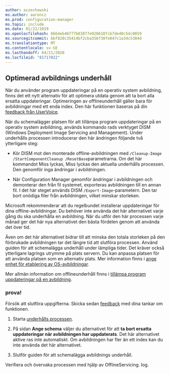 ```yaml
---
author: aczechowski
ms.author: aaroncz
ms.prod: configuration-manager
ms.topic: include
ms.date: 01/22/2019
ms.openlocfilehash: 6664eb46f77b83877e928610fcb7de40c5dc0859
ms.sourcegitcommit: bbf820c35414bf2cba356f30fe047c1a34c5384d
ms.translationtype: MT
ms.contentlocale: sv-SE
ms.lasthandoff: 04/21/2020
ms.locfileid: "81717022"
---
```

## <a name="optimized-image-servicing"></a><a name="bkmk_resetbase"></a>Optimerad avbildnings underhåll
<!--3555951-->

När du använder program uppdateringar på en operativ system avbildning, finns det ett nytt alternativ för att optimera utdata genom att ta bort alla ersatta uppdateringar. Optimeringen av offlineunderhåll gäller bara för avbildningar med ett enda index. Den här funktionen baseras på din [feedback från UserVoice](https://configurationmanager.uservoice.com/forums/300492-ideas/suggestions/34230259-integrate-resetbase-and-wim-optimization-exportin). 

När du schemalägger platsen för att tillämpa program uppdateringar på en operativ system avbildning, används kommando rads verktyget DISM (Windows Deployment Image Servicing and Management). Under underhålls processen introducerar den här ändringen följande två ytterligare steg:  

- Kör DISM mot den monterade offline-avbildningen med `/Cleanup-Image /StartComponentCleanup /ResetBase`parametrarna. Om det här kommandot Miss lyckas, Miss lyckas den aktuella underhålls processen. Den genomför inga ändringar i avbildningen.  

-  När Configuration Manager genomför ändringar i avbildningen och demonterar den från fil systemet, exporteras avbildningen till en annan fil. I det här steget används DISM `/Export-Image`-parametern. Den tar bort onödiga filer från avbildningen, vilket minskar storleken.  

Microsoft rekommenderar att du regelbundet installerar uppdateringar för dina offline-avbildningar. Du behöver inte använda det här alternativet varje gång du ska underhålla en avbildning. När du utför den här processen varje månad ger det här nya alternativet den bästa fördelen genom att använda det över tid. 

Även om det här alternativet bidrar till att minska den totala storleken på den förbrukade avbildningen tar det längre tid att slutföra processen. Använd guiden för att schemalägga underhåll under lämpliga tider. Det kräver också ytterligare lagrings utrymme på plats servern. Du kan anpassa platsen för att använda platsen som en alternativ plats. Mer information finns i [ange enhet för etablering av OS-avbildningar](../../../../../osd/get-started/manage-operating-system-images.md#bkmk_servicing-drive). 

Mer allmän information om offlineunderhåll finns i [tillämpa program uppdateringar på en avbildning](../../../../../osd/get-started/manage-operating-system-images.md#BKMK_OSImagesApplyUpdates). 


### <a name="try-it-out"></a>prova!

Försök att slutföra uppgifterna. Skicka sedan [feedback](../../../../understand/find-help.md#product-feedback) med dina tankar om funktionen.

1. Starta [underhålls processen](../../../../../osd/get-started/manage-operating-system-images.md#servicing-process).  

2. På sidan **Ange schema** väljer du alternativet för att **ta bort ersatta uppdateringar när avbildningen har uppdaterats**. Det här alternativet aktive ras inte automatiskt. Om avbildningen har fler än ett index kan du inte använda det här alternativet.  

3. Slutför guiden för att schemalägga avbildnings underhåll.  

Verifiera och övervaka processen med hjälp av OfflineServicing. log. 

